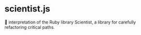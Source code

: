 # scientist.js
:microscope:  interpretation of the Ruby library Scientist, a library for carefully refactoring critical paths.
